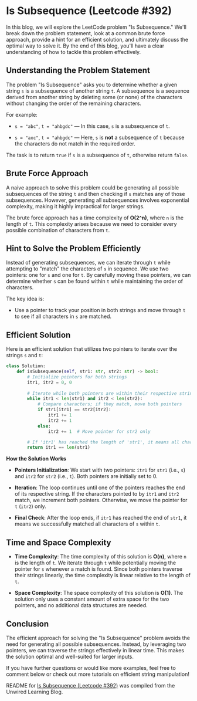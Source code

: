 # Is Subsequence (Leetcode #392)

In this blog, we will explore the LeetCode problem "Is Subsequence." We'll break down the problem statement, look at a common brute force approach, provide a hint for an efficient solution, and ultimately discuss the optimal way to solve it. By the end of this blog, you'll have a clear understanding of how to tackle this problem effectively.

## Understanding the Problem Statement

The problem "Is Subsequence" asks you to determine whether a given string `s` is a subsequence of another string `t`. A subsequence is a sequence derived from another string by deleting some (or none) of the characters without changing the order of the remaining characters.

For example:

* `s = "abc"`, `t = "ahbgdc"` — In this case, `s` is a subsequence of `t`.
    
* `s = "axc"`, `t = "ahbgdc"` — Here, `s` is **not** a subsequence of `t` because the characters do not match in the required order.
    

The task is to return `true` if `s` is a subsequence of `t`, otherwise return `false`.

## Brute Force Approach

A naive approach to solve this problem could be generating all possible subsequences of the string `t` and then checking if `s` matches any of those subsequences. However, generating all subsequences involves exponential complexity, making it highly impractical for larger strings.

The brute force approach has a time complexity of **O(2^n)**, where `n` is the length of `t`. This complexity arises because we need to consider every possible combination of characters from `t`.

## Hint to Solve the Problem Efficiently

Instead of generating subsequences, we can iterate through `t` while attempting to "match" the characters of `s` in sequence. We use two pointers: one for `s` and one for `t`. By carefully moving these pointers, we can determine whether `s` can be found within `t` while maintaining the order of characters.

The key idea is:

* Use a pointer to track your position in both strings and move through `t` to see if all characters in `s` are matched.
    

## Efficient Solution

Here is an efficient solution that utilizes two pointers to iterate over the strings `s` and `t`:

```python
class Solution:
    def isSubsequence(self, str1: str, str2: str) -> bool:
        # Initialize pointers for both strings
        itr1, itr2 = 0, 0
        
        # Iterate while both pointers are within their respective strings
        while itr1 < len(str1) and itr2 < len(str2):
            # Compare characters; if they match, move both pointers
            if str1[itr1] == str2[itr2]:
                itr1 += 1
                itr2 += 1
            else:
                itr2 += 1  # Move pointer for str2 only

        # If 'itr1' has reached the length of 'str1', it means all characters are matched
        return itr1 == len(str1)
```

**How the Solution Works**

* **Pointers Initialization**: We start with two pointers: `itr1` for `str1` (i.e., `s`) and `itr2` for `str2` (i.e., `t`). Both pointers are initially set to 0.
    
* **Iteration**: The loop continues until one of the pointers reaches the end of its respective string. If the characters pointed to by `itr1` and `itr2` match, we increment both pointers. Otherwise, we move the pointer for `t` (`itr2`) only.
    
* **Final Check**: After the loop ends, if `itr1` has reached the end of `str1`, it means we successfully matched all characters of `s` within `t`.
    

## Time and Space Complexity

* **Time Complexity**: The time complexity of this solution is **O(n)**, where `n` is the length of `t`. We iterate through `t` while potentially moving the pointer for `s` whenever a match is found. Since both pointers traverse their strings linearly, the time complexity is linear relative to the length of `t`.
    
* **Space Complexity**: The space complexity of this solution is **O(1)**. The solution only uses a constant amount of extra space for the two pointers, and no additional data structures are needed.
    

## Conclusion

The efficient approach for solving the "Is Subsequence" problem avoids the need for generating all possible subsequences. Instead, by leveraging two pointers, we can traverse the strings effectively in linear time. This makes the solution optimal and well-suited for larger inputs.

If you have further questions or would like more examples, feel free to comment below or check out more tutorials on efficient string manipulation!


README for [Is Subsequence (Leetcode #392)](https://blog.unwiredlearning.com/is-subsequence) was compiled from the Unwired Learning Blog.
